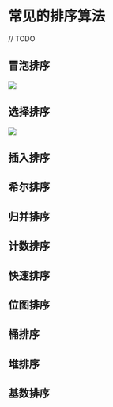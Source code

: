 # 常见的排序算法


<!--more-->

// TODO

## 冒泡排序

![](https://raw.githubusercontent.com/xingyys/myblog/main/posts/images/冒泡排序.gif)

## 选择排序
![](https://raw.githubusercontent.com/xingyys/myblog/main/posts/images/选择排序.gif)

## 插入排序
## 希尔排序
## 归并排序
## 计数排序

## 快速排序
## 位图排序
## 桶排序
## 堆排序
## 基数排序


